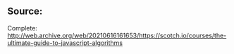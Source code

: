 ## Source:
Complete: http://web.archive.org/web/20210616161653/https://scotch.io/courses/the-ultimate-guide-to-javascript-algorithms